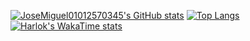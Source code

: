 [![JoseMiguel01012570345's GitHub stats](https://github-readme-stats.vercel.app/api?username=JoseMiguel01012570345&show_icons=true&theme=radical)](https://github.com/JoseMiguel01012570345/github-readme-stats)
[![Top Langs](https://github-readme-stats.vercel.app/api/top-langs/?username=JoseMiguel01012570345&langs_count=8&layout=donut)](https://github.com/JoseMiguel01012570345/github-readme-stats)
[![Harlok's WakaTime stats](https://github-readme-stats.vercel.app/api/wakatime?username=JoseMiguel01012570345)](https://github.com/JoseMiguel01012570345/github-readme-stats)
